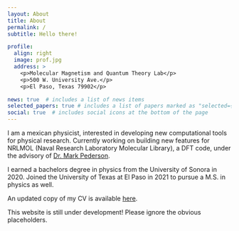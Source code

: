 ```yaml
---
layout: About
title: About
permalink: /
subtitle: Hello there!

profile:
  align: right
  image: prof.jpg
  address: >
    <p>Molecular Magnetism and Quantum Theory Lab</p>
    <p>500 W. University Ave.</p>
    <p>El Paso, Texas 79902</p>

news: true  # includes a list of news items
selected_papers: true # includes a list of papers marked as "selected={true}"
social: true  # includes social icons at the bottom of the page
---
```


I am a mexican physicist, interested in developing new computational tools for physical research. 
Currently working on building new features for NRLMOL (Naval Research Laboratory Molecular Library), a DFT code, under the advisory of <a href='https://expertise.utep.edu/profiles/mrpederson'> Dr. Mark Pederson</a>.

I earned a bachelors degree in physics from the University of Sonora in 2020. Joined the University of Texas at El Paso in 2021 to pursue a M.S. in physics as well. 

An updated copy of my CV is available <a href='https://jgustavobflores.github.io/assets/pdf/CV.pdf'>here</a>.

This website is still under development! Please ignore the obvious placeholders.
